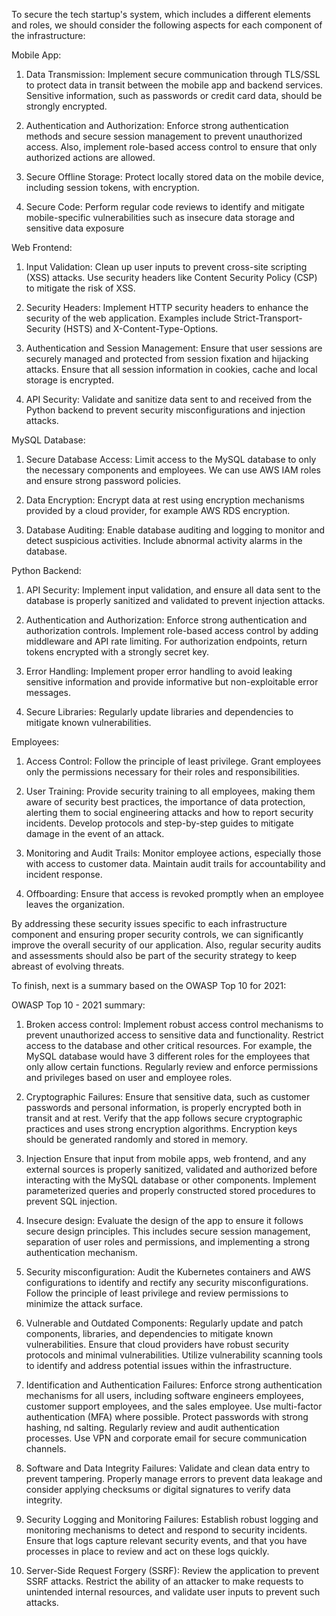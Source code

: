 To secure the tech startup's system, which includes a different elements and roles, we should consider the following aspects for each component of the infrastructure:

Mobile App:

1. Data Transmission: Implement secure communication through TLS/SSL to protect data in transit between the mobile app and backend services. Sensitive information, such as passwords or credit card data, should be strongly encrypted.

2. Authentication and Authorization: Enforce strong authentication methods and secure session management to prevent unauthorized access. Also, implement role-based access control to ensure that only authorized actions are allowed.

3. Secure Offline Storage: Protect locally stored data on the mobile device, including session tokens, with encryption.

4. Secure Code: Perform regular code reviews to identify and mitigate mobile-specific vulnerabilities such as insecure data storage and sensitive data exposure

Web Frontend:

1. Input Validation: Clean up user inputs to prevent cross-site scripting (XSS) attacks. Use security headers like Content Security Policy (CSP) to mitigate the risk of XSS.

2. Security Headers: Implement HTTP security headers to enhance the security of the web application. Examples include Strict-Transport-Security (HSTS) and X-Content-Type-Options.

3. Authentication and Session Management: Ensure that user sessions are securely managed and protected from session fixation and hijacking attacks. Ensure that all session information in cookies, cache and local storage is encrypted.

4. API Security: Validate and sanitize data sent to and received from the Python backend to prevent security misconfigurations and injection attacks.

MySQL Database:

1. Secure Database Access: Limit access to the MySQL database to only the necessary components and employees. We can use AWS IAM roles and ensure strong password policies.

2. Data Encryption: Encrypt data at rest using encryption mechanisms provided by a cloud provider, for example AWS RDS encryption.

3. Database Auditing: Enable database auditing and logging to monitor and detect suspicious activities. Include abnormal activity alarms in the database.

Python Backend:

1. API Security: Implement input validation, and ensure all data sent to the database is properly sanitized and validated to prevent injection attacks.

2. Authentication and Authorization: Enforce strong authentication and authorization controls. Implement role-based access control by adding middleware and API rate limiting. For authorization endpoints, return tokens encrypted with a strongly secret key.

3. Error Handling: Implement proper error handling to avoid leaking sensitive information and provide informative but non-exploitable error messages.

4. Secure Libraries: Regularly update libraries and dependencies to mitigate known vulnerabilities.

Employees:

1. Access Control: Follow the principle of least privilege. Grant employees only the permissions necessary for their roles and responsibilities.

2. User Training: Provide security training to all employees, making them aware of security best practices, the importance of data protection, alerting them to social engineering attacks and how to report security incidents. Develop protocols and step-by-step guides to mitigate damage in the event of an attack.

3. Monitoring and Audit Trails: Monitor employee actions, especially those with access to customer data. Maintain audit trails for accountability and incident response.

4. Offboarding: Ensure that access is revoked promptly when an employee leaves the organization.

By addressing these security issues specific to each infrastructure component and ensuring proper security controls, we can significantly improve the overall security of our application. Also, regular security audits and assessments should also be part of the security strategy to keep abreast of evolving threats.

To finish, next is a summary based on the OWASP Top 10 for 2021:

OWASP Top 10 - 2021 summary:

1.  Broken access control:
    Implement robust access control mechanisms to prevent unauthorized access to sensitive data and functionality. Restrict access to the database and other critical resources. For example, the MySQL database would have 3 different roles for the employees that only allow certain functions. Regularly review and enforce permissions and privileges based on user and employee roles.

2.  Cryptographic Failures:
    Ensure that sensitive data, such as customer passwords and personal information, is properly encrypted both in transit and at rest. Verify that the app follows secure cryptographic practices and uses strong encryption algorithms. Encryption keys should be generated randomly and stored in memory.

3.  Injection
    Ensure that input from mobile apps, web frontend, and any external sources is properly sanitized, validated and authorized before interacting with the MySQL database or other components. Implement parameterized queries and properly constructed stored procedures to prevent SQL injection.

4.  Insecure design:
    Evaluate the design of the app to ensure it follows secure design principles. This includes secure session management, separation of user roles and permissions, and implementing a strong authentication mechanism.

5.  Security misconfiguration:
    Audit the Kubernetes containers and AWS configurations to identify and rectify any security misconfigurations. Follow the principle of least privilege and review permissions to minimize the attack surface.

6.  Vulnerable and Outdated Components:
    Regularly update and patch components, libraries, and dependencies to mitigate known vulnerabilities. Ensure that cloud providers have robust security protocols and minimal vulnerabilities. Utilize vulnerability scanning tools to identify and address potential issues within the infrastructure.

7.  Identification and Authentication Failures:
    Enforce strong authentication mechanisms for all users, including software engineers employees, customer support employees, and the sales employee. Use multi-factor authentication (MFA) where possible. Protect passwords with strong hashing, nd salting. Regularly review and audit authentication processes. Use VPN and corporate email for secure communication channels.

8.  Software and Data Integrity Failures:
    Validate and clean data entry to prevent tampering. Properly manage errors to prevent data leakage and consider applying checksums or digital signatures to verify data integrity.

9.  Security Logging and Monitoring Failures:
    Establish robust logging and monitoring mechanisms to detect and respond to security incidents. Ensure that logs capture relevant security events, and that you have processes in place to review and act on these logs quickly.

10. Server-Side Request Forgery (SSRF):
    Review the application to prevent SSRF attacks. Restrict the ability of an attacker to make requests to unintended internal resources, and validate user inputs to prevent such attacks.
